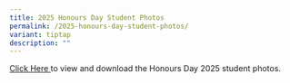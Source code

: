 ```yaml
---
title: 2025 Honours Day Student Photos
permalink: /2025-honours-day-student-photos/
variant: tiptap
description: ""
---
```

<p><a href="Photos for Honours Day (Students) are ready to share with the public: https://drive.google.com/drive/folders/1gWEfcPNZ_-Cd5-W8a87o1UEMg5mpa8ac?usp=sharing" rel="noopener nofollow" target="_blank">Click Here </a>to
view and download the Honours Day 2025 student photos.</p>